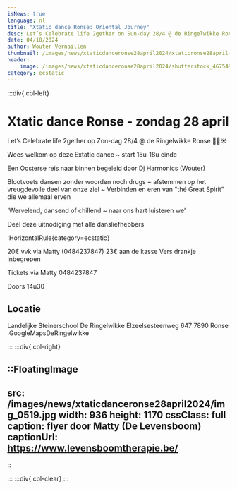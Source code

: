 ```yaml
---
isNews: true
language: nl
title: "Xtatic dance Ronse: Oriental Journey"
desc: Let’s Celebrate life 2gether on Sun-day 28/4 @ de Ringelwikke Ronse
date: 04/18/2024
author: Wouter Vernaillen
thumbnail: /images/news/xtaticdanceronse28april2024/xtaticronse28april-a1.jpg
header:
    image: /images/news/xtaticdanceronse28april2024/shutterstock_46754929.jpg
category: ecstatic
---
```


:::div{.col-left}

# Xtatic dance Ronse - zondag 28 april
Let’s Celebrate life 2gether op Zon-dag 28/4 @ de Ringelwikke Ronse 🌙🪬☀️

Wees welkom op deze Extatic dance ~ start 15u-18u einde

Een Oosterse reis naar binnen begeleid door Dj Harmonics (Wouter)

Blootvoets dansen zonder woorden noch drugs ~ afstemmen op het vreugdevolle deel van onze ziel ~ Verbinden en eren van "thé Great Spirit" die we allemaal erven

‘Wervelend, dansend of chillend ~ naar ons hart luisteren we’

Deel deze uitnodiging met alle dansliefhebbers

:HorizontalRule{category=ecstatic}

20€ vvk via Matty (0484237847)
23€ aan de kasse
Vers drankje inbegrepen

Tickets via Matty 0484237847

Doors 14u30

## Locatie

Landelijke Steinerschool 
De Ringelwikke
Elzeelsesteenweg 647
7890 Ronse
:GoogleMapsDeRingelwikke

:::
:::div{.col-right}

::FloatingImage
---
src: /images/news/xtaticdanceronse28april2024/img_0519.jpg
width: 936
height: 1170
cssClass: full
caption: flyer door Matty (De Levensboom)
captionUrl: https://www.levensboomtherapie.be/
---
::

:::
:::div{.col-clear}
:::